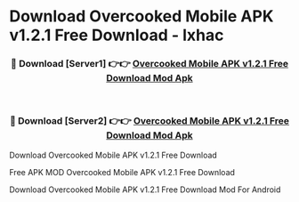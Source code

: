 # Download Overcooked Mobile APK v1.2.1 Free Download - lxhac



<div align="center">
<h3>🔴 Download [Server1] 👉👉 <a href="https://momento.my/?title=Overcooked_Mobile_APK_v1.2.1_Free_Download">Overcooked Mobile APK v1.2.1 Free Download Mod Apk</a></h3><br>

<h3>🔴 Download [Server2] 👉👉 <a href="https://momento.my/?title=Overcooked_Mobile_APK_v1.2.1_Free_Download">Overcooked Mobile APK v1.2.1 Free Download Mod Apk</a></h3>
</div>



Download Overcooked Mobile APK v1.2.1 Free Download 

Free APK MOD Overcooked Mobile APK v1.2.1 Free Download 

Download Overcooked Mobile APK v1.2.1 Free Download Mod For Android
